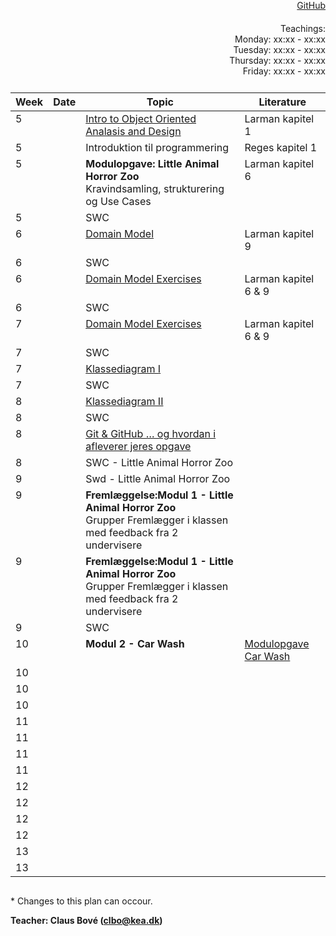 <head>
  <style> 
    h1:first-of-type {display: none;}
    #github {text-align: right; margin:-50px 0 50px 0}
    #teachings {text-align: right; margin: -30px 0 10px 0}
    #tbl {display: inline-table}
    td {vertical-align: top;}
  </style>
</head>

# Software Design and Construction 1st semester

<div id="github"><a href="https://github.com/keadat1st/">GitHub</a></div>

<div id="teachings">Teachings: <br> Monday: xx:xx - xx:xx <br> Tuesday: xx:xx - xx:xx <br> Thursday: xx:xx - xx:xx <br> Friday: xx:xx - xx:xx</div>

<table id="tbl">
  <thead>
  <tr>
      <th>Week</th>
      <th>Date</th>
      <th>Topic</th>
    <th>Literature</th>
  </tr>
  </thead>
  <tbody>
  <tr>
      <td>5</td>
      <td></td>
      <td>    
        <a href="https://github.com/keadat1st/01_intro_to_Object_Oriented_Analasis_and_Design">Intro to Object Oriented Analasis and Design</a></td>
      <td>Larman kapitel 1</td>
  </tr>
  
  <tr>
      <td>5</td>
      <td></td>
      <td>Introduktion til programmering</td>
      <td>Reges kapitel 1</td>
  </tr>
  
  <tr>
      <td>5</td>
      <td></td>
      <td>
        <b>Modulopgave: Little Animal Horror Zoo</b><br>
        Kravindsamling, strukturering og Use Cases
      </td>
      <td>
        Larman kapitel 6
      </td>
  </tr>
  
  <tr>
      <td>5</td>
      <td></td>
      <td>SWC</td>
      <td></td>
  </tr>
  
  <tr>
      <td>6</td>
      <td></td>
  <td><a href="https://github.com/keadat1st/05_domain_model">Domain Model</a></td>
      <td>Larman kapitel 9</td>
  </tr>  
  
  <tr>
      <td>6</td>
      <td></td> 
      <td>SWC</td>
      <td></td>
  </tr>

  <tr> 
      <td>6</td>
      <td></td>
  <td><a href="https://github.com/keadat1st/07_domain_model_exercises">Domain Model Exercises</a></td>
      <td>Larman kapitel 6 & 9</td>
  </tr>
  
  <tr>      
      <td>6</td>
      <td></td>
      <td>SWC</td>
      <td></td>
  </tr>

  <tr>
      <td>7</td>
      <td></td>
      <td><a href="https://github.com/keadat1st/09_domain_model_exercises">Domain Model Exercises</a></td>
      <td>Larman kapitel 6 & 9</td>
  </tr>
  
  <tr>
      <td>7</td>
      <td></td>
      <td>SWC</td>
      <td></td>
  </tr>
  
  <tr>
      <td>7</td>
      <td></td>
      <td><a href="https://github.com/keadat1st/11_KlasseDiagram">Klassediagram I</a></td>
      <td></td>
  </tr>
  <tr>
      <td>7</td>
      <td></td>
      <td>SWC</td>
      <td></td>
  </tr>
  
  <tr>
      <td>8</td>
      <td></td>
      <td><a href="https://github.com/keadat1st/13_KlasseDiagram">Klassediagram II</a></td>
      <td></td>
  </tr>
  
  <tr>
      <td>8</td>
      <td></td>
      <td>SWC</td>
      <td></td>
  </tr>

  <tr>
      <td>8</td>
      <td></td>
      <td><a href="https://github.com/keadat1st/15_git_github">Git & GitHub … og hvordan i afleverer jeres opgave</a></td>
      <td></td>
  </tr>
  
  <tr>
      <td>8</td>
      <td></td>
      <td>SWC - Little Animal Horror Zoo</td>
      <td></td>
  </tr>
  
  <tr>
      <td>9</td>
      <td></td>
      <td>Swd - Little Animal Horror Zoo</td>
      <td></td>
  </tr>
 
  <tr>
      <td>9</td>
      <td></td>
      <td><b>Fremlæggelse:Modul 1 -  Little Animal Horror Zoo</b><br>
        Grupper Fremlægger i klassen med feedback fra 2 undervisere</td>
      <td></td>
  </tr>
  <tr>
      <td>9</td>
      <td></td>
      <td><b>Fremlæggelse:Modul 1 -  Little Animal Horror Zoo</b><br>
        Grupper Fremlægger i klassen med feedback fra 2 undervisere</td>
      <td></td>
  </tr>
  
  <tr>
     <td>9</td>
      <td></td>
      <td>SWC</td>
      <td></td>
  </tr>
  
  <tr>
      <td>10</td>
      <td></td>
  <td><b>Modul 2 - Car Wash</b></td>
      <td><a href="https://docs.google.com/document/d/e/2PACX-1vTaq88kCAyWz5M12eHSc0U3tWu3HsKC2JG8ap2u6DZSr3_1pwtm_WeZszjedLM7HYxLaoiMtJB_s4cx/pub">Modulopgave Car Wash</a></td>
  </tr>
  
  <tr>
      <td>10</td>
      <td></td>
      <td></td>
      <td></td>
  </tr>
  
  <tr>
      <td>10</td>
      <td></td>
      <td></td>
      <td></td>
  </tr>
  <tr>
      <td>10</td>
      <td></td>
      <td></td>
      <td></td>
  </tr>
  
  <tr>
      <td>11</td>
      <td></td>
      <td></td>
      <td></td>
  </tr>
  
  <tr>
     <td>11</td>
      <td></td>
      <td></td>
      <td></td>
  </tr>
  
  <tr>
      <td>11</td>
      <td></td>
      <td></td>
      <td></td>
  </tr>
  
  <tr>
      <td>11</td>
      <td></td>
      <td></td>
      <td></td>
  </tr>

  <tr>
      <td>12</td>
      <td></td>
      <td></td>
      <td></td>
  </tr>
  
  <tr>
      <td>12</td>
      <td></td>
      <td></td>
      <td></td>
  </tr>
  
  <tr>
      <td>12</td>
      <td></td>
      <td></td>
      <td></td>
  </tr>
  
  <tr>
      <td>12</td>
      <td></td>
      <td></td>
      <td></td>
  </tr> 
  <tr>
      <td>13</td>
      <td></td>
      <td></td>
      <td></td>
  </tr> 
  
  <tr>
      <td>13</td>
      <td></td>
      <td></td>
      <td></td>
  </tr>
  
  </tbody>
</table>
            
\* Changes to this plan can occour. <br>

__Teacher: Claus Bové (clbo@kea.dk)__
